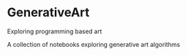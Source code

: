 # GenerativeArt
Exploring programming based art

A collection of notebooks exploring generative art algorithms
